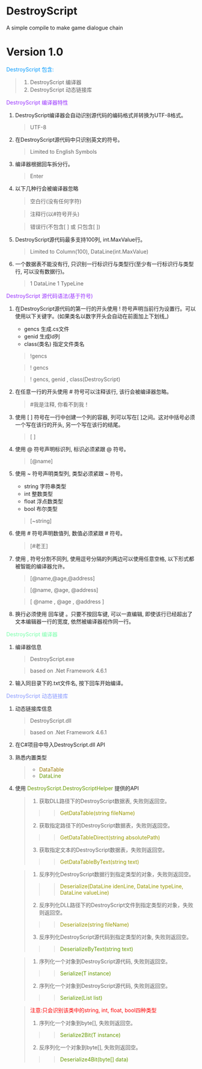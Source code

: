 # DestroyScript

A simple compile to make game dialogue chain

# Version 1.0

<font color=#0099ff>DestroyScript 包含:</font>
  > 1. DestroyScript 编译器
  > 2. DestroyScript 动态链接库

<font color=#9933ff>DestroyScript 编译器特性</font>

1. DestroyScript编译器会自动识别源代码的编码格式并转换为UTF-8格式。
   > UTF-8
2. 在DestroyScript源代码中只识别英文的符号。
   > Limited to English Symbols

3. 编译器根据回车拆分行。
   > Enter

3. 以下几种行会被编译器忽略
   > 空白行(没有任何字符)

   > 注释行(以#符号开头)
   
   > 错误行(不包含[ ] 或 只包含[ ])

3. DestroyScript源代码最多支持100列, int.MaxValue行。
   > Limited to Column(100), DataLine(int.MaxValue)

4. 一个数据表不能没有行, 只识别一行标识行与类型行(至少有一行标识行与类型行, 可以没有数据行)。
   > 1 DataLine 1 TypeLine

<font color=#9933ff>DestroyScript 源代码语法(基于符号)</font>

1. 在DestroyScript源代码的第一行的开头使用 ! 符号声明当前行为设置行。可以使用以下关键字。(如果类名以数字开头会自动在前面加上下划线_)
   - gencs     生成.cs文件
   - genid  生成Id列
   - class(类名) 指定文件类名
   > !gencs
   
   > ! gencs

   > ! gencs, genid , class(DestroyScript)

2. 在任意一行的开头使用 # 符号可以注释该行, 该行会被编译器忽略。
   > #我是注释, 你看不到我！

1. 使用 [ ] 符号在一行中创建一个列的容器, 列可以写在[ ]之间。这对中括号必须一个写在该行的开头, 另一个写在该行的结尾。
   > [ ]

2. 使用 @ 符号声明标识列, 标识必须紧跟 @ 符号。
   > [@name]

4. 使用 ~ 符号声明类型列, 类型必须紧跟 ~ 符号。
   - string 字符串类型
   - int    整数类型
   - float  浮点数类型
   - bool   布尔类型
   > [~string]

3. 使用 # 符号声明数值列, 数值必须紧跟 # 符号。
   > [#老王]

5. 使用 , 符号分割不同列, 使用逗号分隔的列两边可以使用任意空格, 以下形式都被智能的编译器允许。
   > [@name,@age,@address]

   > [@name, @age, @address]

   > [ @name , @age , @address ]

7. 换行必须使用 回车键 。只要不按回车键, 可以一直编辑, 即使该行已经超出了文本编辑器一行的宽度, 依然被编译器视作同一行。

<font color=#77ffaa>DestroyScript 编译器</font>
1. 编译器信息
   > DestroyScript.exe

   > based on .Net Framework 4.6.1

2. 输入同目录下的.txt文件名, 按下回车开始编译。

<font color=#8899ff>DestroyScript 动态链接库</font>
1. 动态链接库信息
   > DestroyScript.dll

   > based on .Net Framework 4.6.1

2. 在C#项目中导入DestroyScript.dll API

3. 熟悉内置类型
   > - <font color=#9977>DataTable</font>
   > - <font color=#6699>DataLine</font>

4. 使用<font color=#6699> DestroyScript.DestroyScriptHelper </font>提供的API
   > 1. 获取DLL路径下的DestroyScript数据表, 失败则返回空。
   >>> <font color=#9999>GetDataTable(string fileName)</font>
   > 2. 获取指定路径下的DestroyScript数据表，失败则返回空。
   >>> <font color=#9999>GetDataTableDirect(string absolutePath)</font>
   > 3. 获取指定文本的DestroyScript数据表，失败则返回空。
   >>> <font color=#9999>GetDataTableByText(string text)</font>

   > 1. 反序列化DestroyScript数据行到指定类型的对象，失败则返回空。
   >>> <font color=#9999>Deserialize(DataLine idenLine, DataLine typeLine, DataLine valueLine)</font>
   > 2. 反序列化DLL路径下的DestroyScript文件到指定类型的对象，失败则返回空。
   >>> <font color=#9999>Deserialize(string fileName)</font>
   > 3. 反序列化DestroyScript源代码到指定类型的对象, 失败则返回空。
   >>> <font color=#6699>DeserializeByText(string text)</font>

   > 1. 序列化一个对象到DestroyScript源代码, 失败则返回空。
   >>> <font color=#6699>Serialize(T instance)</font>
   > 2. 序列化一个对象到DestroyScript源代码, 失败则返回空。
   >>> <font color=#6699>Serialize(List<T> list)</font>

   > <font color="red">注意:只会识别该类中的string, int, float, bool四种类型</font>
   > 1. 序列化一个对象到byte[], 失败则返回空。
   >>> <font color=#6699>Serialize2Bit(T instance)</font>
   > 2. 反序列化一个对象到byte[], 失败则返回空。
   >>> <font color=#6699>Deserialize4Bit(byte[] data)</font>